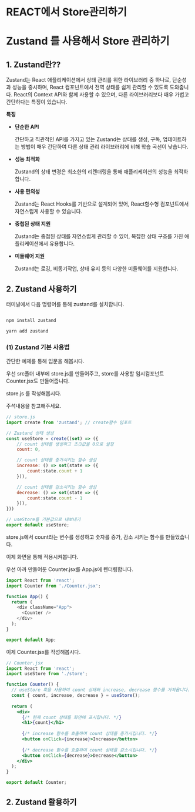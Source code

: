 # REACT에서 Store관리하기

# Zustand 를 사용해서 Store 관리하기

## 1. Zustand란??

Zustand는 React 애플리케이션에서 상태 관리를 위한 라이브러리 중 하나로, 단순성과 성능을 중시하며, React 컴포넌트에서 전역 상태를 쉽게 관리할 수 있도록 도와줍니다. React의 Context API와 함께 사용할 수 있으며, 다른 라이브러리보다 매우 가볍고 간단하다는 특징이 있습니다.


<strong>특징</strong>
<ul>

<li>
<strong>단순한 API</strong>

간단하고 직관적인 API를 가지고 있는 Zustand는 상태를 생성, 구독, 업데이트하는 방법이 매우 간단하여 다른 상태 관리 라이브러리에 비해 학습 곡선이 낮습니다.
</li>

<li>
<strong>성능 최적화</strong>

Zustand의 상태 변경은 최소한의 리렌더링을 통해 애플리케이션의 성능을 최적화합니다.
</li>

<li>
<strong>사용 편의성</strong>

Zustand는 React Hooks를 기반으로 설계되어 있어, React함수형 컴포넌트에서 자연스럽게 사용할 수 있습니다.
</li>

<li>
<strong>중첩된 상태 지원</strong>

Zustand는 중첩된 상태를 자연스럽게 관리할 수 있어, 복잡한 상태 구조를 가진 애플리케이션에서 유용합니다.
</li>

<li>
<strong>미들웨어 지원</strong>

Zustand는 로깅, 비동기작업, 상태 유지 등의 다양한 미들웨어를 지원합니다.
</li>

</ul>

## 2. Zustand 사용하기

터미널에서 다음 명령어를 통해 zustand를 설치합니다.

```bash

npm install zustand

yarn add zustand
```


<h3><strong>(1) Zustand 기본 사용법</strong></h3>

간단한 예제를 통해 입문을 해봅시다.

우선 src폴더 내부에 store.js를 만들어주고, store를 사용할 임시컴포넌트 Counter.jsx도 만들어줍니다.

store.js 를 작성해봅시다.

주석내용을 참고해주세요.

```javascript
// store.js
import create from 'zustand'; // create함수 임포트

// Zustand 상태 생성
const useStore = create((set) => ({
    // count 상태를 생성하고 초깃값을 0으로 설정
    count: 0,

    // count 상태를 증가시키는 함수 생성
    increase: () => set(state => ({
        count:state.count + 1
    })),

    // count 상태를 감소시키는 함수 생성
    decrease: () => set(state => ({
        count:state.count - 1
    })),
}))

// useStore를 기본값으로 내보내기
export default useStore;
```

store.js에서 count라는 변수를 생성하고 숫자를 증가, 감소 시키는 함수를 만들었습니다.

이제 화면을 통해 적용시켜봅니다.

우선 아까 만들어둔 Counter.jsx를 App.js에 렌더링합니다.

```javascript
import React from 'react';
import Counter from './Counter.jsx';

function App() {
  return (
    <div className="App">
      <Counter />
    </div>
  );
}

export default App;
```

이제 Counter.jsx를 작성해봅시다.

```jsx
// Counter.jsx
import React from 'react';
import useStore from './store';

function Counter() {
  // useStore 훅을 사용하여 count 상태와 increase, decrease 함수를 가져옵니다.
  const { count, increase, decrease } = useStore();
  
  return (
    <div>
      {/* 현재 count 상태를 화면에 표시합니다. */}
      <h1>{count}</h1>
      
      {/* increase 함수를 호출하여 count 상태를 증가시킵니다. */}
      <button onClick={increase}>Increase</button>
      
      {/* decrease 함수를 호출하여 count 상태를 감소시킵니다. */}
      <button onClick={decrease}>Decrease</button>
    </div>
  );
}

export default Counter;
```


## 2. Zustand 활용하기